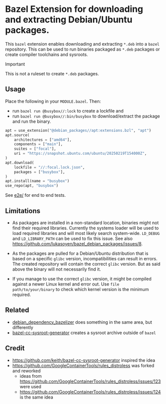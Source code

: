 # Bazel Extension for downloading and extracting Debian/Ubuntu packages.

This `bazel` extension enables downloading and extracting `*.deb` into a `bazel`
repository. This can be used to run binaries packaged as `*.deb` packages or
create compiler toolchains and sysroots.

> [!IMPORTANT]
> This is not a ruleset to create `*.deb` packages.

## Usage

Place the following in your `MODULE.bazel`. Then:

- run `bazel run @busybox//:lock` to create a lockfile and
- run `bazel run @busybox//:bin/busybox` to download/extract the package and run the binary.

```py
apt = use_extension("@debian_packages//apt:extensions.bzl", "apt")
apt.source(
    architectures = ["amd64"],
    components = ["main"],
    suites = ["focal"],
    uri = "https://snapshot.ubuntu.com/ubuntu/20250219T154000Z",
)
apt.download(
    lockfile = "//:focal.lock.json",
    packages = ["busybox"],
)
apt.install(name = "busybox")
use_repo(apt, "busybox")
```

See [e2e/](e2e/README.md) for end to end tests.

## Limitations

- As packages are installed in a non-standard location, binaries might not find
  their required libraries. Currently the systems loader will be used to load
  required libraries and will most likely search system-wide. `LD_DEBUG` and
  `LD_LIBRARY_PATH` can be used to fix this issue. See also
  https://github.com/lukasoyen/bazel_debian_packages/issues/8.

- As the packages are pulled for a Debian/Ubuntu distribution that is based on a
  specific `glibc` version, incompatibilities can result in errors. The created
  repository will contain the correct `glibc` version. But as said above the
  binary will not necessarily find it.

- If you manage to use the correct `glibc` version, it might be compiled against
  a newer Linux kernel and error out. Use `file path/to/your/binary` to check
  which kernel version is the minimum required.

## Related

- [debian_dependency_bazelizer](https://github.com/shabanzd/debian_dependency_bazelizer)
  does something in the same area, but differently
- [bazel-cc-sysroot-generator](https://github.com/keith/bazel-cc-sysroot-generator)
  creates a sysroot archive outside of `bazel`

## Credit

- https://github.com/keith/bazel-cc-sysroot-generator inspired the idea
- https://github.com/GoogleContainerTools/rules_distroless was forked and reworked
  - ideas from https://github.com/GoogleContainerTools/rules_distroless/issues/123 were used
  - https://github.com/GoogleContainerTools/rules_distroless/issues/124 is the same idea
